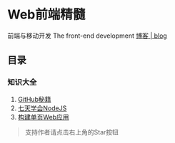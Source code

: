 # Web前端精髓

前端与移动开发 The front-end development [博客 | blog](https://wuxianqiang.github.io/)

## 目录

### 知识大全

1. [GitHub秘籍](https://github.com/tiimgreen/github-cheat-sheet/blob/master/README.zh-cn.md#markdown-%E6%96%87%E4%BB%B6%E8%AF%AD%E6%B3%95%E9%AB%98%E4%BA%AE)
2. [七天学会NodeJS](http://nqdeng.github.io/7-days-nodejs/)
3. [构建单页Web应用](https://github.com/xufei/blog/issues/5)

> 支持作者请点击右上角的Star按钮
